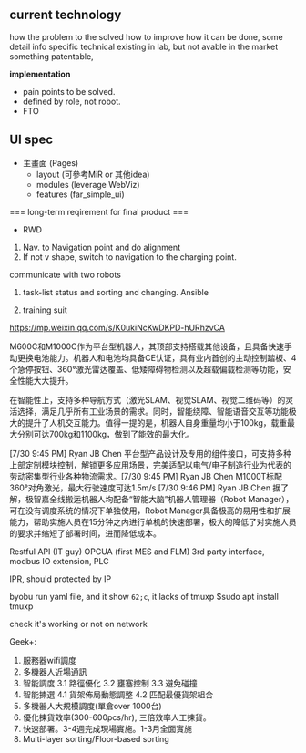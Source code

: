## current technology
how the problem to the solved
how to improve
how it can be done, some detail info
specific technical 
existing in lab, but not avable in the market
something patentable, 

**implementation** 
* pain points to be solved.
* defined by role, not robot.
* FTO

## UI spec
* 主畫面 (Pages)
  * layout (可參考MiR or 其他idea)
  * modules (leverage WebViz)
  * features (far_simple_ui)

=== long-term reqirement for final product ===
* RWD

1. Nav. to Navigation point and do alignment
2. If not v shape, switch to navigation to the charging point.

communicate with two robots

1. task-list status and sorting and changing.
Ansible 


1. training suit


https://mp.weixin.qq.com/s/K0ukiNcKwDKPD-hURhzvCA
    
M600C和M1000C作为平台型机器人，其顶部支持搭载其他设备，且具备快速手动更换电池能力。机器人和电池均具备CE认证，具有业内首创的主动控制踏板、4个急停按钮、360°激光雷达覆盖、低矮障碍物检测以及超载偏载检测等功能，安全性能大大提升。


在智能性上，支持多种导航方式（激光SLAM、视觉SLAM、视觉二维码等）的灵活选择，满足几乎所有工业场景的需求。同时，智能绕障、智能语音交互等功能极大的提升了人机交互能力。值得一提的是，机器人自身重量均小于100kg，载重最大分别可达700kg和1100kg，做到了能效的最大化。


​[7/30 9:45 PM] Ryan JB Chen
平台型产品设计及专用的组件接口，可支持多种上部定制模块控制，解锁更多应用场景，完美适配以电气/电子制造行业为代表的劳动密集型行业各种物流需求。
​[7/30 9:45 PM] Ryan JB Chen
M1000T标配360°对角激光，最大行驶速度可达1.5m/s
​[7/30 9:46 PM] Ryan JB Chen
据了解，极智嘉全线搬运机器人均配备“智能大脑”机器人管理器（Robot Manager），可在没有调度系统的情况下单独使用，Robot Manager具备极高的易用性和扩展能力，帮助实施人员在15分钟之内进行单机的快速部署，极大的降低了对实施人员的要求并缩短了部署时间，进而降低成本。

Restful API (IT guy)
OPCUA
(first MES and FLM)
3rd party interface, modbus
IO extension, PLC

IPR, should protected by IP


byobu run yaml file, and it show `62;c`, it lacks of tmuxp
$sudo apt install tmuxp


check it's working or not on network


Geek+:
1. 服務器wifi調度
2. 多機器人近場通訊
3. 智能調度
3.1 路徑優化
3.2 壅塞控制
3.3 避免碰撞
4. 智能揀選
4.1 貨架佈局動態調整
4.2 匹配最優貨架組合
5. 多機器人大規模調度(單倉over 1000台)
6. 優化揀貨效率(300-600pcs/hr), 三倍效率人工揀貨。
7. 快速部署。3-4週完成現場實施。1-3月全面實施
8. Multi-layer sorting/Floor-based sorting
